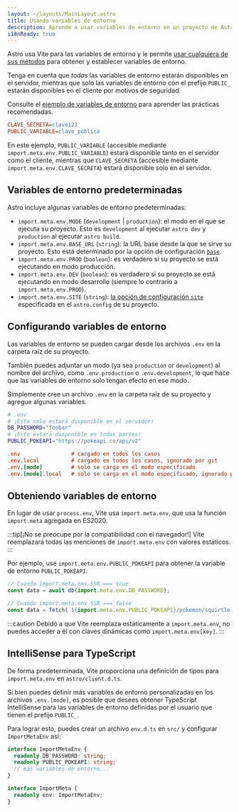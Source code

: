 ```yaml
---
layout: ~/layouts/MainLayout.astro
title: Usando variables de entorno
description: Aprende a usar variables de entorno en un proyecto de Astro.
i18nReady: true
---
```


Astro usa Vite para las variables de entorno y le permite [usar cualquiera de sus métodos](https://vitejs.dev/guide/env-and-mode.html) para obtener y establecer variables de entorno.

Tenga en cuenta que _todas_ las variables de entorno estarán disponibles en el servidor, mientras que solo las variables de entorno con el prefijo `PUBLIC_` estarán disponibles en el cliente por motivos de seguridad.

Consulte el [ejemplo de variables de entorno](https://github.com/withastro/astro/tree/main/examples/env-vars) para aprender las prácticas recomendadas.

```ini
CLAVE_SECRETA=clave123
PUBLIC_VARIABLE=clave_pública
```

En este ejemplo, `PUBLIC_VARIABLE` (accesible mediante `import.meta.env.PUBLIC_VARIABLE`) estará disponible tanto en el servidor como el cliente, mientras que `CLAVE_SECRETA` (accesible mediante `import.meta.env.CLAVE_SECRETA`) estará disponible solo en el servidor.

## Variables de entorno predeterminadas

Astro incluye algunas variables de entorno predeterminadas:

- `import.meta.env.MODE` (`development` | `production`): el modo en el que se ejecuta su proyecto. Esto es `development` al ejecutar `astro dev` y `production` al ejecutar `astro build`.
- `import.meta.env.BASE_URL` (`string`): la URL base desde la que se sirve su proyecto. Esto está determinado por la opción de configuración [`base`](/es/reference/configuration-reference/#base).
- `import.meta.env.PROD` (`boolean`): es verdadero si su proyecto se está ejecutando en modo producción.
- `import.meta.env.DEV` (`boolean`): es verdadero si su proyecto se está ejecutando en modo desarrollo (siempre lo contrario a `import.meta.env.PROD`).
- `import.meta.env.SITE` (`string`): [la opción de configuración `site`](/es/reference/configuration-reference/#site) especificada en el `astro.config` de su proyecto.

## Configurando variables de entorno

Las variables de entorno se pueden cargar desde los archivos `.env` en la carpeta raíz de su proyecto.

También puedes adjuntar un modo (ya sea `production` or `development`) al nombre del archivo, como `.env.production` o `.env.development`, lo que hace que las variables de entorno solo tengan efecto en ese modo.

Simplemente cree un archivo `.env` en la carpeta raíz de su proyecto y agregue algunas variables.

```bash
# .env
# ¡Esto solo estará disponible en el servidor!
DB_PASSWORD="foobar"
# ¡Esto estará disponible en todas partes!
PUBLIC_POKEAPI="https://pokeapi.co/api/v2"
```

```ini
.env                # cargado en todos los casos
.env.local          # cargado en todos los casos, ignorado por git
.env.[mode]         # solo se carga en el modo especificado
.env.[mode].local   # solo se carga en el modo especificado, ignorado por git
```

## Obteniendo variables de entorno

En lugar de usar `process.env`, Vite usa `import.meta.env`, que usa la función `import.meta` agregada en ES2020.

:::tip[¡No se preocupe por la compatibilidad con el navegador!]
Vite reemplazará todas las menciones de `import.meta.env` con valores estáticos.
:::

Por ejemplo, use `import.meta.env.PUBLIC_POKEAPI` para obtener la variable de entorno `PUBLIC_POKEAPI`.

```js
// Cuando import.meta.env.SSR === true
const data = await db(import.meta.env.DB_PASSWORD);

// Cuando import.meta.env.SSR === false
const data = fetch(`${import.meta.env.PUBLIC_POKEAPI}/pokemon/squirtle`);
```

:::caution
Debido a que Vite reemplaza estáticamente a `import.meta.env`, no puedes acceder a él con claves dinámicas como `import.meta.env[key]`.
:::

## IntelliSense para TypeScript

De forma predeterminada, Vite proporciona una definición de tipos para `import.meta.env` en `astro/client.d.ts`.

Si bien puedes definir más variables de entorno personalizadas en los archivos `.env.[mode]`, es posible que desees obtener TypeScript IntelliSense para las variables de entorno definidas por el usuario que tienen el prefijo `PUBLIC_`.

Para lograr esto, puedes crear un archivo `env.d.ts` en `src/` y configurar `ImportMetaEnv` así:

```ts
interface ImportMetaEnv {
  readonly DB_PASSWORD: string;
  readonly PUBLIC_POKEAPI: string;
  // más variables de entorno...
}

interface ImportMeta {
  readonly env: ImportMetaEnv;
}
```
